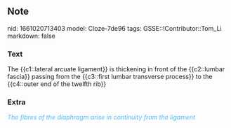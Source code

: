 ## Note
nid: 1661020713403
model: Cloze-7de96
tags: GSSE::!Contributor::Tom_Li
markdown: false

### Text
<div>
  The {{c1::lateral arcuate ligament}} is thickening in front of
  the {{c2::lumbar fascia}} passing from the {{c3::first lumbar
  transverse process}} to the {{c4::outer end of the twelfth rib}}
</div>

### Extra
<div>
  <i><font color="#4FBCFF">The fibres of the diaphragm arise in
  continuity from the ligament</font></i>
</div>
